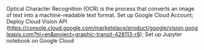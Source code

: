 Optical Character Recognition (OCR) is the process that converts an image of text into a machine-readable text format.
Set up Google Cloud Account;
Deploy Cloud Vision API (https://console.cloud.google.com/marketplace/product/google/vision.googleapis.com?hl=en&project=graphic-transit-428113-r8);
Set up Jupyter notebook on Google Cloud
